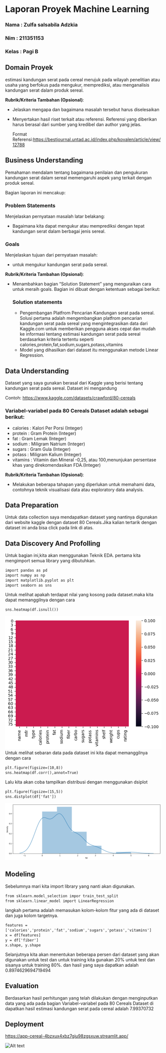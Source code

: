 # Laporan Proyek Machine Learning
### Nama : Zulfa salsabila Adzkia
### Nim : 211351153
### Kelas : Pagi B

## Domain Proyek

 estimasi kandungan serat pada cereal merujuk pada wilayah penelitian atau usaha yang berfokus pada mengukur, memprediksi, atau menganalisis kandungan serat dalam produk sereal. 

**Rubrik/Kriteria Tambahan (Opsional)**:
- Jelaskan mengapa dan bagaimana masalah tersebut harus diselesaikan
- Menyertakan hasil riset terkait atau referensi. Referensi yang diberikan harus berasal dari sumber yang kredibel dan author yang jelas.
  
  Format Referensi:https://bestjournal.untad.ac.id/index.php/kovalen/article/view/12788

## Business Understanding

Pemahaman mendalam tentang bagaimana penilaian dan pengukuran kandungan serat dalam sereal memengaruhi aspek yang terkait dengan produk sereal.

Bagian laporan ini mencakup:

### Problem Statements

Menjelaskan pernyataan masalah latar belakang:
- Bagaimana kita dapat mengukur atau memprediksi dengan tepat kandungan serat dalam berbagai jenis sereal. 

### Goals

Menjelaskan tujuan dari pernyataan masalah:
- untuk mengukur kandungan serat pada sereal.

**Rubrik/Kriteria Tambahan (Opsional)**:
- Menambahkan bagian “Solution Statement” yang menguraikan cara untuk meraih goals. Bagian ini dibuat dengan ketentuan sebagai berikut: 

    ### Solution statements
    - Pengembangan Platfrom Pencarian Kandungan serat pada sereal. Solusi pertama adalah mengembangkan platfrom pencarian kandungan serat pada sereal yang mengintegrasikan data dari Kaggle.com untuk memberikan pengguna akses cepat dan mudah ke informasi tentang estimasi kandungan serat pada sereal berdasarkan kriteria tertentu seperti calories,protein,fat,sodium,sugars,potass,vitamins
    - Model yang dihasilkan dari dataset itu menggunakan metode Linear Regression.
## Data Understanding
Dataset yang saya gunakan berasal dari Kaggle yang berisi tentang kandungan serat pada sereal. Dataset ini mengandung   

Contoh: https://www.kaggle.com/datasets/crawford/80-cereals
 

### Variabel-variabel pada 80 Cereals Dataset adalah sebagai berikut:
- calories : Kalori Per Porsi (Integer)
- protein : Gram Protein (Integer)
- fat : Gram Lemak (Integer)
- sodium : Miligram Natrium (Integer)
- sugars : Gram Gula (Integer)
- potass : Miligram Kalium (Integer)
- vitamins : Vitamin dan Mineral -0,25, atau 100,menunjukan persentase khas yang direkomendasikan FDA.(Integer)


**Rubrik/Kriteria Tambahan (Opsional)**:
- Melakukan beberapa tahapan yang diperlukan untuk memahami data, contohnya teknik visualisasi data atau exploratory data analysis.

## Data Preparation
Untuk data collection saya mendapatkan dataset yang nantinya digunakan dari website  kaggle dengan dataset 80 Cereals.Jika kalian tertarik dengan dataset ini anda bisa click pada link di atas.
## Data Discovery And Profolling
Untuk bagian ini,kita akan menggunakan Teknik EDA.
pertama kita mengimport semua library yang dibutuhkan.

    import pandas as pd 
    import numpy as np 
    import matplotlib.pyplot as plt 
    import seaborn as sns
Untuk melihat apakah terdapat nilai yang kosong pada dataset.maka kita dapat memanggilnya dengan cara 

    sns.heatmap(df.isnull())
    
    
![](output.png)
Untuk melihat sebaran data pada dataset ini kita dapat memanggilnya dengan cara 

    plt.figure(figsize=(10,8))
    sns.heatmap(df.corr(),annot=True)
    
    
Lalu kita akan coba tampilkan distribusi dengan menggunakan dsiplot

    plt.figure(figsize=(15,5))
    sns.distplot(df['fat'])
    
![](output3.png)
## Modeling
Sebelumnya mari kita import library yang nanti akan digunakan.

    from sklearn.model_selection impor train_test_split
    from sklearn.linear_model import LinearRegression
langkah pertama adalah memasukan kolom-kolom fitur yang ada di dataset dan juga kolom targetnya.

    features = ['calories','protein','fat','sodium','sugars','potass','vitamins']
    x = df[features]
    y = df['fiber']
    x.shape, y.shape
Selanjutnya kita akan menentukan beberapa persen dari dataset yang akan digunakan untuk test dan untuk training kita gunakan 20% untuk test dan sisanya untuk training 80%. dan hasil yang saya dapatkan adalah 0.8974629694719494

## Evaluation
Berdasarkan hasil perhitungan yang telah dilakukan dengan menginputkan data yang ada pada bagian Variabel-variabel pada 80 Cereals Dataset di dapatkan hasil estimasi kandungan serat pada cereal adalah 7.99370732

## Deployment
https://app-cereal-4bzxux4xbz7giu98zgsxuw.streamlit.app/

![Alt text](image.png)    
